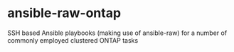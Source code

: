 # ansible-raw-ontap
SSH based Ansible playbooks (making use of ansible-raw) for a number of commonly employed clustered ONTAP tasks
